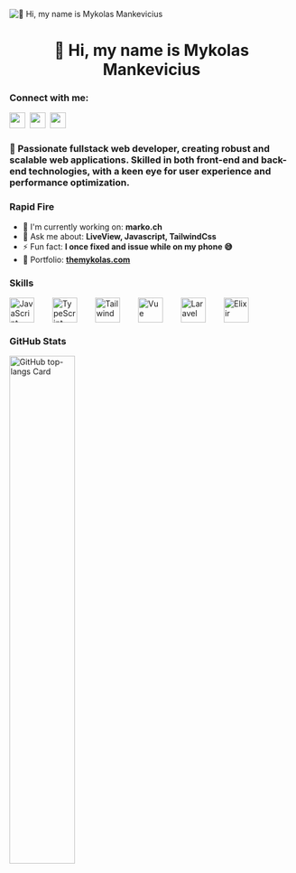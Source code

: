 ![👋 Hi, my name is Mykolas Mankevicius](https://mir-s3-cdn-cf.behance.net/project_modules/max_1200/79731568097599.5b50bca477735.jpg)

<div id="toc">
  <ul align="center" style="list-style: none">
    <summary>
      <h1>
        👋 Hi, my name is Mykolas Mankevicius
      </h1>
    </summary>
  </ul>
</div>

**<h3 align="left">Connect with me:</h3>** 
<p align="left"><a href="https://github.com/@Neophen" target="_blank"><img src="https://img.shields.io/badge/GitHub-100000?style=for-the-badge&logo=github&logoColor=white" height="28" style="margin-right: 4px"></a> <a href="https://twitter.com/@mmmykolas" target="_blank"><img src="https://img.shields.io/badge/Twitter-000000?style=for-the-badge&logo=X&logoColor=white" height="28" style="margin-right: 4px"></a> <a href="https://www.youtube.com/@@themykolas" target="_blank"><img src="https://img.shields.io/badge/YouTube-FF0000?style=for-the-badge&logo=youtube&logoColor=white" height="28" style="margin-right: 4px"></a></p>

 **<h3 align="left">🚀 Passionate fullstack web developer, creating robust and scalable web applications. Skilled in both front-end and back-end technologies, with a keen eye for user experience and performance optimization.</h3>**

**<h3 align="left">Rapid Fire</h3>**

- 💼 I'm currently working on: **marko.ch**
- 💬 Ask me about: **LiveView, Javascript, TailwindCss**
- ⚡ Fun fact: **I once fixed and issue while on my phone 😅**
- 📂 Portfolio: **<a href="themykolas.com" target="_blank">themykolas.com</a>**

 **<h3 align="left">Skills</h3>**

<div style="display: flex; flex-wrap: wrap; gap: 16px; justify-content: left;"><img src="https://skillicons.dev/icons?i=javascript" height="44" alt="JavaScript" style="margin-right: 16px"> <img src="https://skillicons.dev/icons?i=typescript" height="44" alt="TypeScript" style="margin-right: 16px"> <img src="https://cdn.simpleicons.org/tailwindcss/06B6D4" height="44" alt="Tailwind" style="margin-right: 16px"> <img src="https://cdn.simpleicons.org/vuedotjs/4FC08D" height="44" alt="Vue" style="margin-right: 16px"> <img src="https://img.shields.io/badge/Laravel-F05032?logo=laravel&logoColor=white" height="44" alt="Laravel" style="margin-right: 16px"> <img src="https://skillicons.dev/icons?i=elixir" height="44" alt="Elixir" style="margin-right: 16px"></div>

 **<h3 align="left">GitHub Stats</h3>**

<p align="left">
  <img width="48%" src="https://github-readme-stats.vercel.app/api/top-langs?username=neophen&theme=default&cache_seconds=1800&border_radius=4&hide_title=false&layout=compact&langs_count=5&card_width=400&hide_progress=false" alt="GitHub top-langs Card" />
</p>

